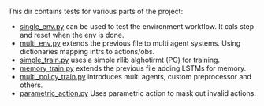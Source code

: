 
This dir contains tests for various parts of the project:

- [single_env.py](src/tests/single_env.py) can be used to test the environment workflow. It cals step and reset when the env is done.
- [multi_env.py](src/tests/multi_env.py) extends the previous file to multi agent systems. Using dictionaries mapping intrs to actions/obs.
- [simple_train.py](src/tests/simple_train.py) uses a simple rllib alghotirmt (PG) for training.
- [memory_train.py](src/tests/memory_train.py) extends the previous file adding LSTMs for memory.
- [multi_policy_train.py](src/tests/multi_policy_train.py) introduces multi agents, custom preprocessor and others.
- [parametric_action.py](src/tests/parametric_action.py) Uses parametric action to mask out invalid actions.
